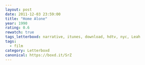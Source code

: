 ```yaml
---
layout: post 
date: 2011-12-03 23:59:00
title: "Home Alone"
year: 1990
rating: 0.6
rewatch: true
tags_letterboxd: narrative, itunes, download, hdtv, nyc, Leah
tags:
  - film
category: Letterboxd
canonical: https://boxd.it/SrZ
---
```

